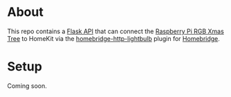 # About

This repo contains a [Flask API][flask] that can connect the [Raspberry Pi RGB Xmas Tree][tree] to
HomeKit via the [homebridge-http-lightbulb][httpbulb] plugin for [Homebridge][homebridge].

[flask]: https://palletsprojects.com/p/flask/
[tree]: https://thepihut.com/products/3d-rgb-xmas-tree-for-raspberry-pi
[httpbulb]: https://www.npmjs.com/package/homebridge-http-lightbulb
[homebridge]: https://homebridge.io

# Setup

Coming soon.
